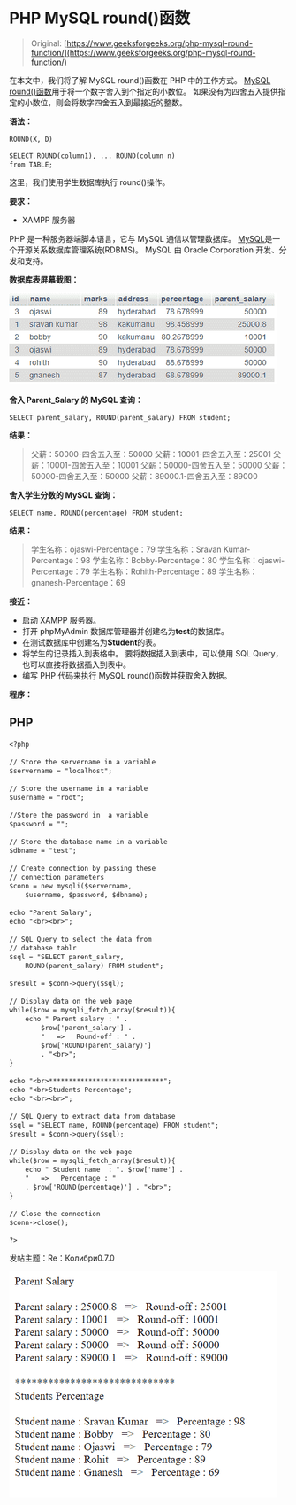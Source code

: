 # PHP MySQL round()函数

> Original: [https://www.geeksforgeeks.org/php-mysql-round-function/](https://www.geeksforgeeks.org/php-mysql-round-function/)

在本文中，我们将了解 MySQL round()函数在 PHP 中的工作方式。 [MySQL round()函数](https://www.geeksforgeeks.org/round-function-in-mysql/)用于将一个数字舍入到个指定的小数位。 如果没有为四舍五入提供指定的小数位，则会将数字四舍五入到最接近的整数。

**语法：**

```
ROUND(X, D)
```

```
SELECT ROUND(column1), ... ROUND(column n)
from TABLE;
```

这里，我们使用学生数据库执行 round()操作。

**要求：**

*   XAMPP 服务器

PHP 是一种服务器端脚本语言，它与 MySQL 通信以管理数据库。 [<u>MySQL</u>](https://www.geeksforgeeks.org/structured-query-language/)是一个开源关系数据库管理系统(RDBMS)。 MySQL 由 Oracle Corporation 开发、分发和支持。

**数据库表屏幕截图：**

![](img/919b0e0555ea7d27ec9506a86b50660c.png)

**舍入 Parent_Salary 的 MySQL 查询：**

```
SELECT parent_salary, ROUND(parent_salary) FROM student;
```

**结果：**

> 父薪：50000-四舍五入至：50000
> 父薪：10001-四舍五入至：25001
> 父薪：10001-四舍五入至：10001
> 父薪：50000-四舍五入至：50000
> 父薪：50000-四舍五入至：50000
> 父薪：89000.1-四舍五入至：89000

**舍入学生分数的 MySQL 查询：**

```
SELECT name, ROUND(percentage) FROM student;
```

**结果：**

> 学生名称：ojaswi-Percentage：79
> 学生名称：Sravan Kumar-Percentage：98
> 学生名称：Bobby-Percentage：80
> 学生名称：ojaswi-Percentage：79
> 学生名称：Rohith-Percentage：89
> 学生名称：gnanesh-Percentage：69

**接近：**

*   启动 XAMPP 服务器。
*   打开 phpMyAdmin 数据库管理器并创建名为**test**的数据库。
*   在测试数据库中创建名为**Student**的表。
*   将学生的记录插入到表格中。 要将数据插入到表中，可以使用 SQL Query，也可以直接将数据插入到表中。
*   编写 PHP 代码来执行 MySQL round()函数并获取舍入数据。

**程序：**

## PHP

```
<?php

// Store the servername in a variable
$servername = "localhost";

// Store the username in a variable
$username = "root";

//Store the password in  a variable
$password = "";

// Store the database name in a variable
$dbname = "test";

// Create connection by passing these 
// connection parameters
$conn = new mysqli($servername, 
    $username, $password, $dbname);

echo "Parent Salary";
echo "<br><br>";

// SQL Query to select the data from
// database tablr
$sql = "SELECT parent_salary, 
    ROUND(parent_salary) FROM student";

$result = $conn->query($sql);

// Display data on the web page
while($row = mysqli_fetch_array($result)){
    echo " Parent salary : " . 
        $row['parent_salary'] .
        "   =>   Round-off : " . 
        $row['ROUND(parent_salary)']
        . "<br>";
}

echo "<br>*****************************";
echo "<br>Students Percentage";
echo "<br><br>";

// SQL Query to extract data from database
$sql = "SELECT name, ROUND(percentage) FROM student";
$result = $conn->query($sql);

// Display data on the web page
while($row = mysqli_fetch_array($result)){
    echo " Student name  : ". $row['name'] .
    "   =>   Percentage : " 
    . $row['ROUND(percentage)'] . "<br>";
}

// Close the connection
$conn->close();

?>
```

发帖主题：Re：Колибри0.7.0

![](img/dc0b746f6913f8eefcd13f80fbc9bd36.png)